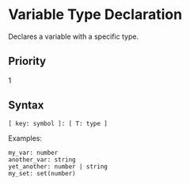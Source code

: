 # Variable Type Declaration

Declares a variable with a specific type.

## Priority

1

## Syntax

```
[ key: symbol ]: [ T: type ]
```

Examples:

```
my_var: number
another_var: string
yet_another: number | string
my_set: set(number)
```
